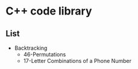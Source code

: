 # C++ code library

## List
+ Backtracking
	- 46-Permutations
	- 17-Letter Combinations of a Phone Number
